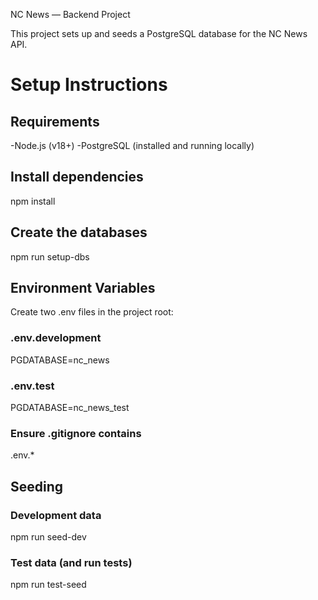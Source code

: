 NC News — Backend Project

This project sets up and seeds a PostgreSQL database for the NC News API.

# Setup Instructions

## Requirements
-Node.js (v18+)
-PostgreSQL (installed and running locally)

## Install dependencies
npm install

## Create the databases
npm run setup-dbs

## Environment Variables
Create two .env files in the project root:

### .env.development
PGDATABASE=nc_news

### .env.test
PGDATABASE=nc_news_test

### Ensure .gitignore contains
.env.*

## Seeding

### Development data
npm run seed-dev

### Test data (and run tests)
npm run test-seed
